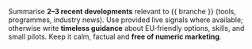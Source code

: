 Summarise **2–3 recent developments** relevant to {{ branche }} (tools, programmes, industry news).
Use provided live signals where available; otherwise write **timeless guidance** about EU‑friendly options,
skills, and small pilots. Keep it calm, factual and **free of numeric marketing**.
